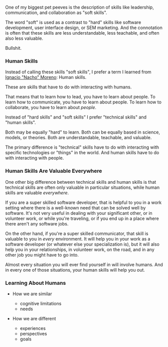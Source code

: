 

One of my biggest pet peeves is the description of skills like leadership, communication, and collaboration as "soft skills".

The word "soft" is used as a contrast to "hard" skills like software development, user interface design, or SEM marketing. And the connotation is often that these skills are less understandable, less teachable, and often also less valuable.

Bullshit.

### Human Skills

Instead of calling these skills "soft skills", I prefer a term I learned from [Ignacio "Nacho" Moreno](https://twitter.com/chonapuch):  Human skills.

These are skills that have to do with interacting with humans.

That means that to learn how to lead, you have to learn about people. To learn how to communicate, you have to learn about people. To learn how to collaborate, you have to learn about _people_.

Instead of "hard skills" and "soft skills" I prefer "technical skills" and "human skills".

Both may be equally "hard" to learn. Both can be equally based in science, models, or theories. Both are understandable, teachable, and valuable.

The primary difference is "technical" skills have to do with interacting with specific technologies or "things" in the world. And human skills have to do with interacting with people.

### Human Skills Are Valuable Everywhere

One other big difference between technical skills and human skills is that technical skills are often only valuable in particular situations, while human skills are valuable *everywhere*.

If you are a super skilled software developer, that is helpful to you in a work setting where there is a well-known need that can be solved well by software. It's not very useful in dealing with your significant other, or in volunteer work, or while you're traveling, or if you end up in a place where there aren't any software jobs.

On the other hand, if you're a super skilled communicator, that skill is valuable to you in _every_ environment. It will help you in your work as a software developer (or whatever else your specialization is), but it will also help you in your relationships, in volunteer work, on the road, and in any other job you might have to go into. 

Almost every situation you will ever find yourself in will involve humans. And in every one of those situations, your human skills will help you out.

### Learning About Humans

- How we are similar
  - cognitive limitations
  - needs

- How we are different
  - experiences
  - perspectives
  - goals

